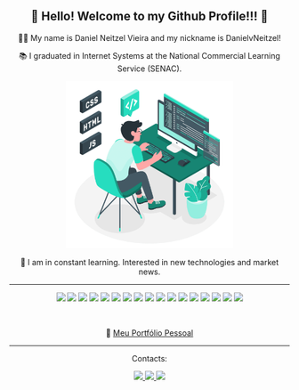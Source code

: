 <div align="center">
	<h2>👋 Hello! Welcome to my Github Profile!!! 🎉</h2>
	<p>👩‍💻 My name is Daniel Neitzel Vieira and my nickname is DanielvNeitzel!</p>
	<p>📚 I graduated in Internet Systems at the National Commercial Learning Service (SENAC).</p>
	<img width="300px" src="bg-two-r.png">
	<p>🚀 I am in constant learning. Interested in new technologies and market news.</p>
	<hr>
	<p align="center">
		<img src="https://img.shields.io/badge/HTML5-E34F26?style=for-the-badge&logo=html5&logoColor=white">
		<img src="https://img.shields.io/badge/CSS3-1572B6?style=for-the-badge&logo=css3&logoColor=white">
		<img src="https://img.shields.io/badge/JavaScript-F7DF1E?style=for-the-badge&logo=javascript&logoColor=black">
		<img src="https://img.shields.io/badge/Angular-DD0031?style=for-the-badge&logo=angular&logoColor=white">
		<img src="https://img.shields.io/badge/AngularJS-E23237?style=for-the-badge&logo=angularjs&logoColor=white">
		<img src="https://img.shields.io/badge/Bootstrap-563D7C?style=for-the-badge&logo=bootstrap&logoColor=white">
		<img src="https://img.shields.io/badge/jQuery-0769AD?style=for-the-badge&logo=jquery&logoColor=white">
		<img src="https://img.shields.io/badge/Python-14354C?style=for-the-badge&logo=python&logoColor=white">
		<img src="https://img.shields.io/badge/Java-ED8B00?style=for-the-badge&logo=openjdk&logoColor=white">
		<img src="https://img.shields.io/badge/GIT-E44C30?style=for-the-badge&logo=git&logoColor=white">
		<img src="https://img.shields.io/badge/Canva-%2300C4CC.svg?&style=for-the-badge&logo=Canva&logoColor=white">
		<img src="https://img.shields.io/badge/MySQL-005C84?style=for-the-badge&logo=mysql&logoColor=white">
		<img src="https://img.shields.io/badge/Node.js-43853D?style=for-the-badge&logo=node.js&logoColor=white">
		<img src="https://img.shields.io/badge/React-20232A?style=for-the-badge&logo=react&logoColor=61DAFB">
		<img src="https://img.shields.io/badge/Wordpress-21759B?style=for-the-badge&logo=wordpress&logoColor=white">
		<img src="https://img.shields.io/badge/Google%20Analytics-E37400?style=for-the-badge&logo=google%20analytics&logoColor=white">
		<img src="https://img.shields.io/badge/Jest-323330?style=for-the-badge&logo=Jest&logoColor=white">
	</p>
	<br>
	<p align="center">
		🔗 <a href="http://www.danielneitzel.com.br">Meu Portfólio Pessoal</a>
	</p>
	<hr>
	<div>
		<p align="center">Contacts:</p> 
		<p align="center">
			<a href="https://www.instagram.com/danielvneitzel/?hl=pt-br" target="_blank">
				<img src="https://img.shields.io/badge/-Instagram-%23E4405F?style=for-the-badge&logo=instagram&logoColor=white" target="_blank">
			</a>
			<a href = "mailto:daniel_neitzel@hotmail.com">
				<img src="https://img.shields.io/badge/Gmail-D14836?style=for-the-badge&logo=gmail&logoColor=white" target="_blank">
			</a>
			<a href="https://www.linkedin.com/in/danielneitzelvieira/" target="_blank">
				<img src="https://img.shields.io/badge/-LinkedIn-%230077B5?style=for-the-badge&logo=linkedin&logoColor=white" target="_blank">
			</a>
		</p>  
	</div>
</div>
